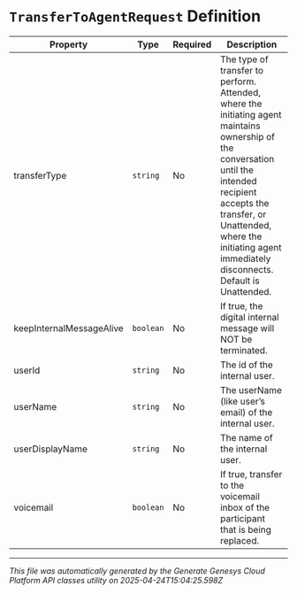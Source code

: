 # `TransferToAgentRequest` Definition

| Property | Type | Required | Description |
|----------|------|----------|-------------|
| transferType | `string` | No | The type of transfer to perform. Attended, where the initiating agent maintains ownership of the conversation until the intended recipient accepts the transfer, or Unattended, where the initiating agent immediately disconnects. Default is Unattended. |
| keepInternalMessageAlive | `boolean` | No | If true, the digital internal message will NOT be terminated. |
| userId | `string` | No | The id of the internal user. |
| userName | `string` | No | The userName (like user’s email) of the internal user. |
| userDisplayName | `string` | No | The name of the internal user. |
| voicemail | `boolean` | No | If true, transfer to the voicemail inbox of the participant that is being replaced. |

---

*This file was automatically generated by the Generate Genesys Cloud Platform API classes utility on 2025-04-24T15:04:25.598Z*